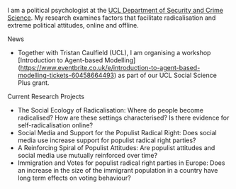I am a political psychologist at the [UCL Department of Security and Crime Science](http://www.ucl.ac.uk/jill-dando-institute). My research examines factors that facilitate radicalisation and extreme political attitudes, online and offline.

News
* Together with Tristan Caulfield (UCL), I am organising a workshop [Introduction to Agent-based Modelling] (https://www.eventbrite.co.uk/e/introduction-to-agent-based-modelling-tickets-60458664493) as part of our UCL Social Science Plus grant.



Current Research Projects
* The Social Ecology of Radicalisation: Where do people become radicalised? How are these settings characterised? Is there evidence for self-radicalisation online?
* Social Media and Support for the Populist Radical Right: Does social media use increase support for populist radical right parties?
* A Reinforcing Spiral of Populist Attitudes: Are populist attitudes and social media use mutually reinforced over time?
* Immigration and Votes for populist radical right parties in Europe: Does an increase in the size of the immigrant population in a country have long term effects on voting behaviour?
